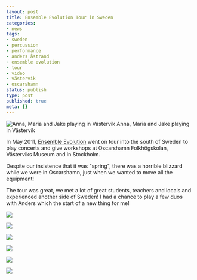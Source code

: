 ```yaml
---
layout: post
title: Ensemble Evolution Tour in Sweden
categories:
- news
tags:
- sweden
- percussion
- performance
- anders åstrand
- ensemble evolution
- tour
- video
- västervik
- oscarshamn
status: publish
type: post
published: true
meta: {}
---
```



 

  
       
![Anna, Maria and Jake playing in Västervik](/squarespace_images/static_500baf96c4aa540325612fa5_500bb0b2e4b042ea6e35b13f_50853bf4e4b066390d16a4e9_1350908922037_IMG_7555.jpg_) Anna, Maria and Jake playing in Västervik 
  


In May 2011, 
[Ensemble Evolution](http://ensemble-evolution.com) went on tour into the south of Sweden to play concerts and give workshops at Oscarshamn Folkhögskolan, Västerviks Museum and in Stockholm.


Despite our insistence that it was "spring", there was a horrible blizzard while we were in Oscarshamn, just when we wanted to move all the equipment!


The tour was great, we met a lot of great students, teachers and locals and experienced another side of Sweden! I had a chance to play a few duos with Anders which the start of a new thing for me!

![](/squarespace_images/static_500baf96c4aa540325612fa5_500bb0b2e4b042ea6e35b13f_50853d29c4aa1a31c6542cb8_1350909225080_IMG_0654.jpg_)
  

  
   
![](/squarespace_images/static_500baf96c4aa540325612fa5_500bb0b2e4b042ea6e35b13f_50853d2884ae0236022cac1a_1350909224819_IMG_0674.jpg_)
  

  
   
![](/squarespace_images/static_500baf96c4aa540325612fa5_500bb0b2e4b042ea6e35b13f_50853d7fe4b0f4598aaac19a_1350909311962_IMG_7568.jpg_)
  

  
   
![](/squarespace_images/static_500baf96c4aa540325612fa5_500bb0b2e4b042ea6e35b13f_50853d80e4b0f4598aaac19b_1350909312005_IMG_7600.jpg_)
  

  
   
![](/squarespace_images/static_500baf96c4aa540325612fa5_500bb0b2e4b042ea6e35b13f_50853d80c4aa1a31c6542d2d_1350909312041_IMG_7675.jpg_)
  

  
   
![](/squarespace_images/static_500baf96c4aa540325612fa5_500bb0b2e4b042ea6e35b13f_50853d2884ae0236022cac1b_1350909224929_V%C3%A4stervik+Kebab+Talrik+Pizza.jpg_)
